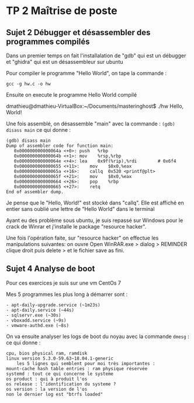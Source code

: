 # TP 2 Maîtrise de poste

## Sujet 2 Débugger et désassembler des programmes compilés

Dans un premier temps on fait l'installalation de "gdb" qui est un débugger et "ghidra" qui est un désassembleur sur ubuntu

Pour compiler le programme "Hello World", on tape la commande :

`gcc -g hw.c -o hw`

Ensuite on execute le programme Hello World compilé

dmathieu@dmathieu-VirtualBox:~/Documents/masteringhost\$ ./hw
Hello, World!

Une fois assemblé, on désassemble "main" avec la commande : `(gdb) disass main` ce qui donne :

```
(gdb) disass main
Dump of assembler code for function main:
   0x000000000000064a <+0>:	push   %rbp
   0x000000000000064b <+1>:	mov    %rsp,%rbp
   0x000000000000064e <+4>:	lea    0x9f(%rip),%rdi        # 0x6f4
   0x0000000000000655 <+11>:	mov    $0x0,%eax
   0x000000000000065a <+16>:	callq  0x520 <printf@plt>
   0x000000000000065f <+21>:	mov    $0x0,%eax
   0x0000000000000664 <+26>:	pop    %rbp
   0x0000000000000665 <+27>:	retq
End of assembler dump.
```

Je pense que le "Hello, World!" est stocké dans "callq". Elle est affiché en entier sans oublié une lettre de "Hello World" dans le terminal

Ayant eu des problème sous ubuntu, je suis repassé sur Windows pour le crack de Winrar et j'installe le package "resource hacker".

Une fois l'opération faite, sur "resource hacker" on effectue les manipulations suivantes: on ouvre Open WinRAR.exe > dialog > REMINDER clique droit puis delete > et le fichier save as fini.

## Sujet 4 Analyse de boot

Pour ces exercices je suis sur une vm CentOs 7

Mes 5 programmes les plus long à démarrer sont :

    - apt-daily-upgrade.service (~1m23s)
    - apt-daily.service (~44s)
    - sqlservr.exe (~30s)
    - vboxadd.service (~9s)
    - vmware-authd.exe (~8s)

On va ensuite analyser les logs de boot du noyau avec la commande `dmesg` : ce qui donne :

```
cpu, bios physical ram, ramdisk
linux version 5.3.0-59.63~18.04.1-generic
    les 5 lignes qui semblent pour moi très importantes :
mount-cache hash table entries : ram physique réservée
systemd : tout ce qui concerne le systeme
os product : qui à produit l'os
os release : l'identification du systeme ?
os version : la version de l'os
non le dernier log est "btrfs loaded"
```
